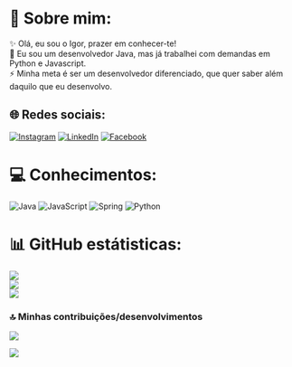 # 💫 Sobre mim:
✨ Olá, eu sou o Igor, prazer em conhecer-te!<br>🌱 Eu sou um desenvolvedor Java, mas já trabalhei com demandas em Python e Javascript.<br>⚡ Minha meta é ser um desenvolvedor diferenciado, que quer saber além daquilo que eu desenvolvo.


## 🌐 Redes sociais:
[![Instagram](https://img.shields.io/badge/Instagram-%23E4405F.svg?logo=Instagram&logoColor=white)](https://www.instagram.com/igorcdev/) [![LinkedIn](https://img.shields.io/badge/LinkedIn-%230077B5.svg?logo=linkedin&logoColor=white)](https://www.linkedin.com/in/igor-de-campos/) [![Facebook](https://img.shields.io/badge/Facebook-%230077B5.svg?logo=facebook&logoColor=white)](https://facebook.com/profile.php?id=100035939770487) 

# 💻 Conhecimentos:
![Java](https://img.shields.io/badge/java-%23ED8B00.svg?style=for-the-badge&logo=openjdk&logoColor=white) ![JavaScript](https://img.shields.io/badge/javascript-%23323330.svg?style=for-the-badge&logo=javascript&logoColor=%23F7DF1E) ![Spring](https://img.shields.io/badge/spring-%236DB33F.svg?style=for-the-badge&logo=spring&logoColor=white) ![Python](https://img.shields.io/badge/python-%233776AB.svg?style=for-the-badge&logo=python&logoColor=FFD43B)


# 📊 GitHub estátisticas:
![](https://github-readme-stats.vercel.app/api?username=igorcampos-dev&theme=algolia&hide_border=false&include_all_commits=false&count_private=false)<br/>
![](https://github-readme-streak-stats.herokuapp.com/?user=igorcampos-dev&theme=algolia&hide_border=false)<br/>
![](https://github-readme-stats.vercel.app/api/top-langs/?username=igorcampos-dev&theme=algolia&hide_border=false&include_all_commits=false&count_private=false&layout=compact)

### 🔝 Minhas contribuições/desenvolvimentos
![](https://github-contributor-stats.vercel.app/api?username=igorcampos-dev&limit=6&theme=dark&combine_all_yearly_contributions=true)

[![](https://visitcount.itsvg.in/api?id=igorcampos-dev&icon=0&color=0)](https://visitcount.itsvg.in)

